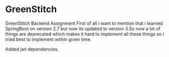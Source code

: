 # GreenStitch
GreenStitch Backend Assignment 
First of all i want to mention that i learned SpringBoot on version 2.7 but now its updated to version 3.So now a lot of things are deprecated which makes it hard to implement all these things so i tried best to implement within given time.

Added jwt dependencies.
